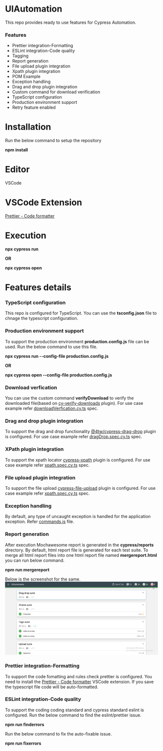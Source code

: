 # UIAutomation
This repo provides ready to use features for Cypress Automation.
### Features
* Prettier integration-Formatting
* ESLint integration-Code quality 
* Tagging 
* Report generation
* File upload plugin integration 
* Xpath plugin integration 
* POM Example
* Exception handling 
* Drag and drop plugin integration 
* Custom command for download verification 
* TypeScript configuration
* Production environment support 
* Retry feature enabled

# Installation
Run the below command to setup the repository

**npm install**

# Editor
VSCode

# VSCode Extension 
[Prettier - Code formatter](https://marketplace.visualstudio.com/items?itemName=esbenp.prettier-vscode)

# Execution  
**npx cypress run**

  **OR**

**npx cypress open**

# Features details
### TypeScript configuration
This repo is configured for TypeScript. You can use the **tsconfig.json** file to chnage the typescript configuration.

### Production environment support 
To support the production environment **production.config.js** file can be used. Run the below command to use this file.
  
**npx cypress run --config-file production.config.js**

  **OR**

**npx cypress open --config-file production.config.js**

### Download verfication
You can use the custom command **verifyDownload** to verify the downloaded file(based on [cy-verify-downloads](https://www.npmjs.com/package/cypress-xpath) plugin). For use case example refer [downloadVerfication.cy.ts](https://github.com/vinodkpasi/UIAutomation/blob/b9a7febd915576d40c8a3c1d7b62e1f47ce46cbb/cypress/e2e/examples/downloadVerfication.cy.ts#L23) spec.

### Drag and drop plugin integration 
To support the drag and drop functionality  [@4tw/cypress-drag-drop](https://www.npmjs.com/package/@4tw/cypress-drag-drop) plugin is configured. For use case example refer [dragDrop.spec.cy.ts](https://github.com/vinodkpasi/UIAutomation/blob/main/cypress/e2e/examples/dragDrop.spec.cy.ts) spec.

### XPath plugin integration 
To support the xpath locator [cypress-xpath](https://www.npmjs.com/package/cypress-xpath) plugin is configured. For use case example refer [xpath.spec.cy.ts](https://github.com/vinodkpasi/UIAutomation/blob/main/cypress/e2e/examples/xpath.spec.cy.ts) spec.

### File upload plugin integration  
To support the file upload [cypress-file-upload](https://www.npmjs.com/package/cypress-file-upload) plugin is configured. For use case example refer [xpath.spec.cy.ts](https://github.com/vinodkpasi/UIAutomation/blob/main/cypress/e2e/examples/upload.spec.cy.ts) spec.

### Exception handling 
By default, any type of uncaught exception is handled for the application exception. Refer [commands.js](https://github.com/vinodkpasi/UIAutomation/blob/main/cypress/support/commands.js) file.

### Report generation 
After execution Mochawesome report is generated  in the **cypress/reports** directory. By default, html report file is generated for each test suite. To merge all html report files into one html report file named **mergereport.html**  you can run below command.

**npm run mergereport**

Below is the screenshot for the same.
![Screenshot](https://github.com/vinodkpasi/UIAutomation/blob/main/cypress/images/mergereport.png "This is a sample report screenshot.")

### Prettier integration-Formatting
To support the code fomatting and rules check prettier is configured. You need to install the [Prettier - Code formatter](https://marketplace.visualstudio.com/items?itemName=esbenp.prettier-vscode) VSCode extension. If you save the typescript file code will be auto-formatted. 

### ESLint integration-Code quality 
To support the coding coding standard and cypress standard eslint is configured.
Run the below command to find the eslint/prettier issue.

  **npm run finderrors**

Run the below command to fix the auto-fixable issue.

  **npm run fixerrors**


